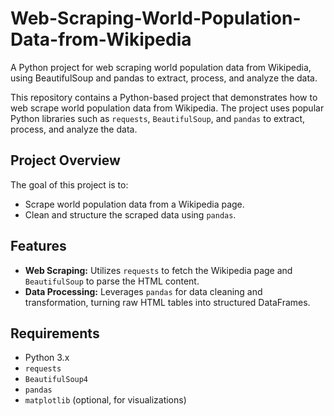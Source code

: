 # Web-Scraping-World-Population-Data-from-Wikipedia
A Python project for web scraping world population data from Wikipedia, using BeautifulSoup and pandas to extract, process, and analyze the data.


This repository contains a Python-based project that demonstrates how to web scrape world population data from Wikipedia. The project uses popular Python libraries such as `requests`, `BeautifulSoup`, and `pandas` to extract, process, and analyze the data.

## Project Overview

The goal of this project is to:

- Scrape world population data from a Wikipedia page.
- Clean and structure the scraped data using `pandas`.


## Features

- **Web Scraping:** Utilizes `requests` to fetch the Wikipedia page and `BeautifulSoup` to parse the HTML content.
- **Data Processing:** Leverages `pandas` for data cleaning and transformation, turning raw HTML tables into structured DataFrames.


## Requirements

- Python 3.x
- `requests`
- `BeautifulSoup4`
- `pandas`
- `matplotlib` (optional, for visualizations)


